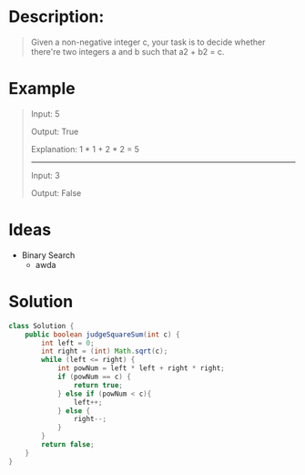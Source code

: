 # Description:
> Given a non-negative integer c, your task is to decide whether there're two integers a and b such that a2 + b2 = c.

# Example

> Input: 5
>
> Output: True
>
> Explanation: 1 * 1 + 2 * 2 = 5
>
> --------------------
> Input: 3
>
> Output: False


# Ideas

- Binary Search
    - awda

# Solution

```java
class Solution {
    public boolean judgeSquareSum(int c) {
        int left = 0;
        int right = (int) Math.sqrt(c);
        while (left <= right) {
            int powNum = left * left + right * right;
            if (powNum == c) {
                return true;
            } else if (powNum < c){
                left++;
            } else {
                right--;
            }
        }
        return false;
    }
}
```
